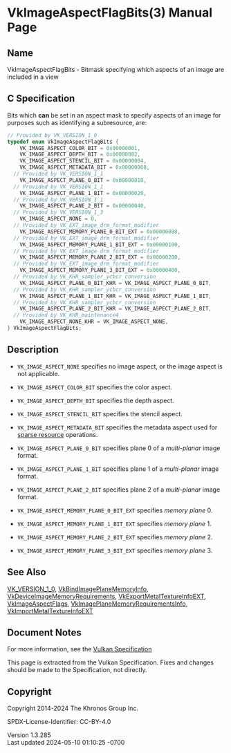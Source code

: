 # VkImageAspectFlagBits(3) Manual Page

## Name

VkImageAspectFlagBits - Bitmask specifying which aspects of an image are
included in a view



## <a href="#_c_specification" class="anchor"></a>C Specification

Bits which **can** be set in an aspect mask to specify aspects of an
image for purposes such as identifying a subresource, are:

``` c
// Provided by VK_VERSION_1_0
typedef enum VkImageAspectFlagBits {
    VK_IMAGE_ASPECT_COLOR_BIT = 0x00000001,
    VK_IMAGE_ASPECT_DEPTH_BIT = 0x00000002,
    VK_IMAGE_ASPECT_STENCIL_BIT = 0x00000004,
    VK_IMAGE_ASPECT_METADATA_BIT = 0x00000008,
  // Provided by VK_VERSION_1_1
    VK_IMAGE_ASPECT_PLANE_0_BIT = 0x00000010,
  // Provided by VK_VERSION_1_1
    VK_IMAGE_ASPECT_PLANE_1_BIT = 0x00000020,
  // Provided by VK_VERSION_1_1
    VK_IMAGE_ASPECT_PLANE_2_BIT = 0x00000040,
  // Provided by VK_VERSION_1_3
    VK_IMAGE_ASPECT_NONE = 0,
  // Provided by VK_EXT_image_drm_format_modifier
    VK_IMAGE_ASPECT_MEMORY_PLANE_0_BIT_EXT = 0x00000080,
  // Provided by VK_EXT_image_drm_format_modifier
    VK_IMAGE_ASPECT_MEMORY_PLANE_1_BIT_EXT = 0x00000100,
  // Provided by VK_EXT_image_drm_format_modifier
    VK_IMAGE_ASPECT_MEMORY_PLANE_2_BIT_EXT = 0x00000200,
  // Provided by VK_EXT_image_drm_format_modifier
    VK_IMAGE_ASPECT_MEMORY_PLANE_3_BIT_EXT = 0x00000400,
  // Provided by VK_KHR_sampler_ycbcr_conversion
    VK_IMAGE_ASPECT_PLANE_0_BIT_KHR = VK_IMAGE_ASPECT_PLANE_0_BIT,
  // Provided by VK_KHR_sampler_ycbcr_conversion
    VK_IMAGE_ASPECT_PLANE_1_BIT_KHR = VK_IMAGE_ASPECT_PLANE_1_BIT,
  // Provided by VK_KHR_sampler_ycbcr_conversion
    VK_IMAGE_ASPECT_PLANE_2_BIT_KHR = VK_IMAGE_ASPECT_PLANE_2_BIT,
  // Provided by VK_KHR_maintenance4
    VK_IMAGE_ASPECT_NONE_KHR = VK_IMAGE_ASPECT_NONE,
} VkImageAspectFlagBits;
```

## <a href="#_description" class="anchor"></a>Description

- `VK_IMAGE_ASPECT_NONE` specifies no image aspect, or the image aspect
  is not applicable.

- `VK_IMAGE_ASPECT_COLOR_BIT` specifies the color aspect.

- `VK_IMAGE_ASPECT_DEPTH_BIT` specifies the depth aspect.

- `VK_IMAGE_ASPECT_STENCIL_BIT` specifies the stencil aspect.

- `VK_IMAGE_ASPECT_METADATA_BIT` specifies the metadata aspect used for
  <a
  href="https://registry.khronos.org/vulkan/specs/1.3-extensions/html/vkspec.html#sparsememory"
  target="_blank" rel="noopener">sparse resource</a> operations.

- `VK_IMAGE_ASPECT_PLANE_0_BIT` specifies plane 0 of a *multi-planar*
  image format.

- `VK_IMAGE_ASPECT_PLANE_1_BIT` specifies plane 1 of a *multi-planar*
  image format.

- `VK_IMAGE_ASPECT_PLANE_2_BIT` specifies plane 2 of a *multi-planar*
  image format.

- `VK_IMAGE_ASPECT_MEMORY_PLANE_0_BIT_EXT` specifies *memory plane* 0.

- `VK_IMAGE_ASPECT_MEMORY_PLANE_1_BIT_EXT` specifies *memory plane* 1.

- `VK_IMAGE_ASPECT_MEMORY_PLANE_2_BIT_EXT` specifies *memory plane* 2.

- `VK_IMAGE_ASPECT_MEMORY_PLANE_3_BIT_EXT` specifies *memory plane* 3.

## <a href="#_see_also" class="anchor"></a>See Also

[VK_VERSION_1_0](https://registry.khronos.org/vulkan/specs/1.3-extensions/man/html/VK_VERSION_1_0.html),
[VkBindImagePlaneMemoryInfo](https://registry.khronos.org/vulkan/specs/1.3-extensions/man/html/VkBindImagePlaneMemoryInfo.html),
[VkDeviceImageMemoryRequirements](https://registry.khronos.org/vulkan/specs/1.3-extensions/man/html/VkDeviceImageMemoryRequirements.html),
[VkExportMetalTextureInfoEXT](https://registry.khronos.org/vulkan/specs/1.3-extensions/man/html/VkExportMetalTextureInfoEXT.html),
[VkImageAspectFlags](https://registry.khronos.org/vulkan/specs/1.3-extensions/man/html/VkImageAspectFlags.html),
[VkImagePlaneMemoryRequirementsInfo](https://registry.khronos.org/vulkan/specs/1.3-extensions/man/html/VkImagePlaneMemoryRequirementsInfo.html),
[VkImportMetalTextureInfoEXT](https://registry.khronos.org/vulkan/specs/1.3-extensions/man/html/VkImportMetalTextureInfoEXT.html)

## <a href="#_document_notes" class="anchor"></a>Document Notes

For more information, see the <a
href="https://registry.khronos.org/vulkan/specs/1.3-extensions/html/vkspec.html#VkImageAspectFlagBits"
target="_blank" rel="noopener">Vulkan Specification</a>

This page is extracted from the Vulkan Specification. Fixes and changes
should be made to the Specification, not directly.

## <a href="#_copyright" class="anchor"></a>Copyright

Copyright 2014-2024 The Khronos Group Inc.

SPDX-License-Identifier: CC-BY-4.0

Version 1.3.285  
Last updated 2024-05-10 01:10:25 -0700
